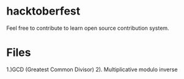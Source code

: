 # hacktoberfest
Feel free to contribute to learn open source contribution system.
# Files
1.)GCD (Greatest Common Divisor)
2). Multiplicative modulo inverse
